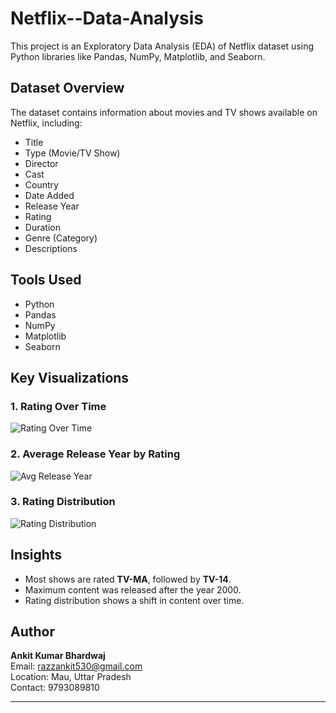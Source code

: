 # Netflix--Data-Analysis

This project is an Exploratory Data Analysis (EDA) of Netflix dataset using Python libraries like Pandas, NumPy, Matplotlib, and Seaborn.

## Dataset Overview

The dataset contains information about movies and TV shows available on Netflix, including:
- Title
- Type (Movie/TV Show)
- Director
- Cast
- Country
- Date Added
- Release Year
- Rating
- Duration
- Genre (Category)
- Descriptions 

## Tools Used
- Python
- Pandas
- NumPy
- Matplotlib
- Seaborn

## Key Visualizations

### 1. Rating Over Time
![Rating Over Time](/storage/emulated/0/Pictures/Screenshots/Screenshot_2025_0410_015205.png)

### 2. Average Release Year by Rating
![Avg Release Year](/storage/emulated/0/Pictures/Screenshots/Screenshot_2025_0410_013146.png)

### 3. Rating Distribution
![Rating Distribution](/storage/emulated/0/Pictures/Screenshots/Screenshot_2025_0410_012319.png)

## Insights
- Most shows are rated **TV-MA**, followed by **TV-14**.
- Maximum content was released after the year 2000.
- Rating distribution shows a shift in content over time.

## Author

**Ankit Kumar Bhardwaj**  
Email: razzankit530@gmail.com  
Location: Mau, Uttar Pradesh  
Contact: 9793089810

---

